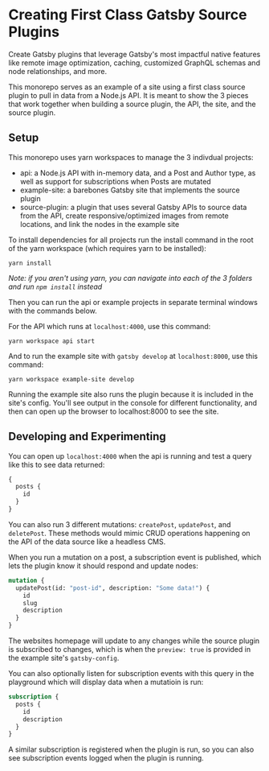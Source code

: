 # Creating First Class Gatsby Source Plugins

Create Gatsby plugins that leverage Gatsby's most impactful native features like remote image optimization, caching, customized GraphQL schemas and node relationships, and more.

This monorepo serves as an example of a site using a first class source plugin to pull in data from a Node.js API. It is meant to show the 3 pieces that work together when building a source plugin, the API, the site, and the source plugin.

## Setup

This monorepo uses yarn workspaces to manage the 3 indivdual projects:

- api: a Node.js API with in-memory data, and a Post and Author type, as well as support for subscriptions when Posts are mutated
- example-site: a barebones Gatsby site that implements the source plugin
- source-plugin: a plugin that uses several Gatsby APIs to source data from the API, create responsive/optimized images from remote locations, and link the nodes in the example site

To install dependencies for all projects run the install command in the root of the yarn workspace (which requires yarn to be installed):

```
yarn install
```

_Note: if you aren't using yarn, you can navigate into each of the 3 folders and run `npm install` instead_

Then you can run the api or example projects in separate terminal windows with the commands below.

For the API which runs at `localhost:4000`, use this command:

```
yarn workspace api start
```

And to run the example site with `gatsby develop` at `localhost:8000`, use this command:

```
yarn workspace example-site develop
```

Running the example site also runs the plugin because it is included in the site's config. You'll see output in the console for different functionality, and then can open up the browser to localhost:8000 to see the site.

## Developing and Experimenting

You can open up `localhost:4000` when the api is running and test a query like this to see data returned:

```graphql
{
  posts {
    id
  }
}
```

You can also run 3 different mutations: `createPost`, `updatePost`, and `deletePost`. These methods would mimic CRUD operations happening on the API of the data source like a headless CMS.

When you run a mutation on a post, a subscription event is published, which lets the plugin know it should respond and update nodes:

```graphql
mutation {
  updatePost(id: "post-id", description: "Some data!") {
    id
    slug
    description
  }
}
```

The websites homepage will update to any changes while the source plugin is subscribed to changes, which is when the `preview: true` is provided in the example site's `gatsby-config`.

You can also optionally listen for subscription events with this query in the playground which will display data when a mutatioin is run:

```graphql
subscription {
  posts {
    id
    description
  }
}
```

A similar subscription is registered when the plugin is run, so you can also see subscription events logged when the plugin is running.
